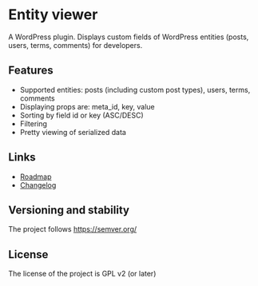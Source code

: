 # Entity viewer

A WordPress plugin. Displays custom fields of WordPress entities (posts, users, terms, comments) for developers.

## Features
- Supported entities: posts (including custom post types), users, terms, comments
- Displaying props are: meta_id, key, value
- Sorting by field id or key (ASC/DESC)
- Filtering
- Pretty viewing of serialized data

## Links
- [Roadmap](https://github.com/versusbassz/entity-viewer/milestones?direction=asc&sort=title&state=open)
- [Changelog](https://github.com/versusbassz/entity-viewer/blob/main/CHANGELOG.md)

## Versioning and stability
The project follows https://semver.org/

## License
The license of the project is GPL v2 (or later)
